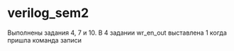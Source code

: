 # verilog_sem2
Выполнены задания 4, 7 и 10. В 4 задании wr_en_out выставлена 1 когда пришла команда записи
